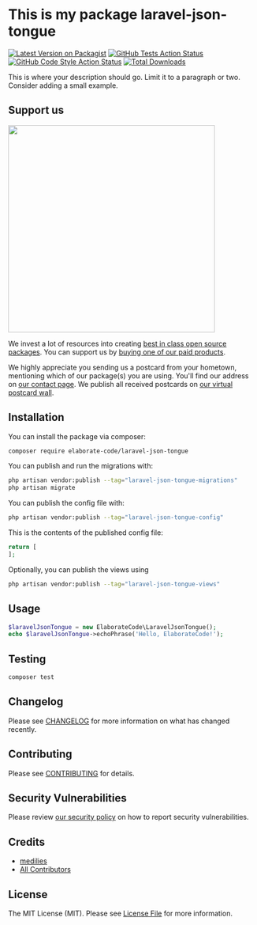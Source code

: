 # This is my package laravel-json-tongue

[![Latest Version on Packagist](https://img.shields.io/packagist/v/elaborate-code/laravel-json-tongue.svg?style=flat-square)](https://packagist.org/packages/elaborate-code/laravel-json-tongue)
[![GitHub Tests Action Status](https://img.shields.io/github/workflow/status/elaborate-code/laravel-json-tongue/run-tests?label=tests)](https://github.com/elaborate-code/laravel-json-tongue/actions?query=workflow%3Arun-tests+branch%3Amain)
[![GitHub Code Style Action Status](https://img.shields.io/github/workflow/status/elaborate-code/laravel-json-tongue/Fix%20PHP%20code%20style%20issues?label=code%20style)](https://github.com/elaborate-code/laravel-json-tongue/actions?query=workflow%3A"Fix+PHP+code+style+issues"+branch%3Amain)
[![Total Downloads](https://img.shields.io/packagist/dt/elaborate-code/laravel-json-tongue.svg?style=flat-square)](https://packagist.org/packages/elaborate-code/laravel-json-tongue)

This is where your description should go. Limit it to a paragraph or two. Consider adding a small example.

## Support us

[<img src="https://github-ads.s3.eu-central-1.amazonaws.com/laravel-json-tongue.jpg?t=1" width="419px" />](https://spatie.be/github-ad-click/laravel-json-tongue)

We invest a lot of resources into creating [best in class open source packages](https://spatie.be/open-source). You can support us by [buying one of our paid products](https://spatie.be/open-source/support-us).

We highly appreciate you sending us a postcard from your hometown, mentioning which of our package(s) you are using. You'll find our address on [our contact page](https://spatie.be/about-us). We publish all received postcards on [our virtual postcard wall](https://spatie.be/open-source/postcards).

## Installation

You can install the package via composer:

```bash
composer require elaborate-code/laravel-json-tongue
```

You can publish and run the migrations with:

```bash
php artisan vendor:publish --tag="laravel-json-tongue-migrations"
php artisan migrate
```

You can publish the config file with:

```bash
php artisan vendor:publish --tag="laravel-json-tongue-config"
```

This is the contents of the published config file:

```php
return [
];
```

Optionally, you can publish the views using

```bash
php artisan vendor:publish --tag="laravel-json-tongue-views"
```

## Usage

```php
$laravelJsonTongue = new ElaborateCode\LaravelJsonTongue();
echo $laravelJsonTongue->echoPhrase('Hello, ElaborateCode!');
```

## Testing

```bash
composer test
```

## Changelog

Please see [CHANGELOG](CHANGELOG.md) for more information on what has changed recently.

## Contributing

Please see [CONTRIBUTING](CONTRIBUTING.md) for details.

## Security Vulnerabilities

Please review [our security policy](../../security/policy) on how to report security vulnerabilities.

## Credits

- [medilies](https://github.com/medilies)
- [All Contributors](../../contributors)

## License

The MIT License (MIT). Please see [License File](LICENSE.md) for more information.
